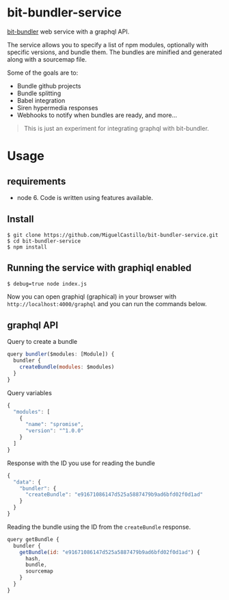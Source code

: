 # bit-bundler-service
[bit-bundler](https://github.com/MiguelCastillo/bit-bundler) web service with a graphql API.

The service allows you to specify a list of npm modules, optionally with specific versions, and bundle them. The bundles are minified and generated along with a sourcemap file.

Some of the goals are to:

- Bundle github projects
- Bundle splitting
- Babel integration
- Siren hypermedia responses
- Webhooks to notify when bundles are ready, and more...

> This is just an experiment for integrating graphql with bit-bundler.

# Usage

## requirements

- node 6. Code is written using features available.


## Install

```
$ git clone https://github.com/MiguelCastillo/bit-bundler-service.git
$ cd bit-bundler-service
$ npm install
```

## Running the service with graphiql enabled

```
$ debug=true node index.js
```

Now you can open graphiql (graphical) in your browser with `http://localhost:4000/graphql` and you can run the commands below.


## graphql API

Query to create a bundle

``` javascript
query bundler($modules: [Module]) {
  bundler {
    createBundle(modules: $modules)
  }
}
```

Query variables

``` javascript
{
  "modules": [
    {
      "name": "spromise",
      "version": "^1.0.0"
    }
  ]
}
```

Response with the ID you use for reading the bundle

``` javascript
{
  "data": {
    "bundler": {
      "createBundle": "e91671086147d525a5887479b9ad6bfd02f0d1ad"
    }
  }
}
```

Reading the bundle using the ID from the `createBundle` response.

``` javascript
query getBundle {
  bundler {
    getBundle(id: "e91671086147d525a5887479b9ad6bfd02f0d1ad") {
      hash,
      bundle,
      sourcemap
    }
  }
}
```
